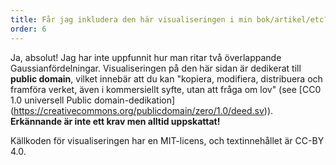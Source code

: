 ```yaml
---
title: Får jag inkludera den här visualiseringen i min bok/artikel/etc?
order: 6
---
```


Ja, absolut! Jag har inte uppfunnit hur man ritar två överlappande Gaussianfördelningar. Visualiseringen på den här sidan är dedikerat till **public domain**, vilket innebär att du kan "kopiera, modifiera, distribuera och framföra verket, även i kommersiellt syfte, utan att fråga om lov" (see \[CC0 1.0 universell Public domain-dedikation\](https://creativecommons.org/publicdomain/zero/1.0/deed.sv)). **Erkännande är inte ett krav men alltid uppskattat!**

Källkoden för visualiseringen har en MIT-licens, och textinnehållet är CC-BY 4.0.